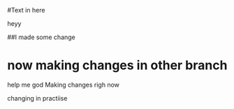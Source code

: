 #Text in here

heyy

##I made some change

# now making changes in other branch
help me god
Making changes righ now

changing in practiise